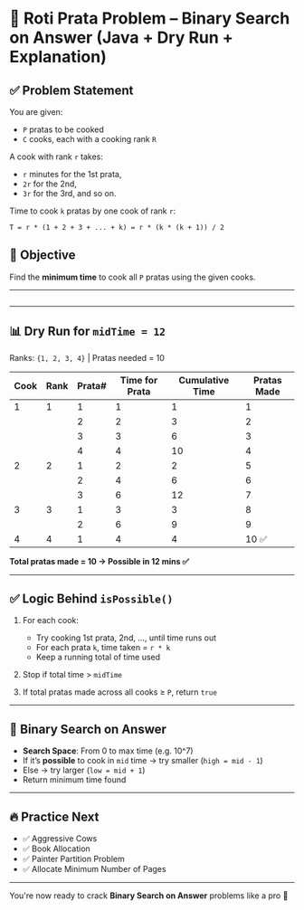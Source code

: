 # 🍞 Roti Prata Problem – Binary Search on Answer (Java + Dry Run + Explanation)

## ✅ Problem Statement

You are given:

* `P` pratas to be cooked
* `C` cooks, each with a cooking rank `R`

A cook with rank `r` takes:

* `r` minutes for the 1st prata,
* `2r` for the 2nd,
* `3r` for the 3rd, and so on.

Time to cook `k` pratas by one cook of rank `r`:

```
T = r * (1 + 2 + 3 + ... + k) = r * (k * (k + 1)) / 2
```

## 🎯 Objective

Find the **minimum time** to cook all `P` pratas using the given cooks.

---

```java

```

---

## 📊 Dry Run for `midTime = 12`

Ranks: `{1, 2, 3, 4}` | Pratas needed = 10

| Cook | Rank | Prata# | Time for Prata | Cumulative Time | Pratas Made |
| ---- | ---- | ------ | -------------- | --------------- | ----------- |
| 1    | 1    | 1      | 1              | 1               | 1           |
|      |      | 2      | 2              | 3               | 2           |
|      |      | 3      | 3              | 6               | 3           |
|      |      | 4      | 4              | 10              | 4           |
| 2    | 2    | 1      | 2              | 2               | 5           |
|      |      | 2      | 4              | 6               | 6           |
|      |      | 3      | 6              | 12              | 7           |
| 3    | 3    | 1      | 3              | 3               | 8           |
|      |      | 2      | 6              | 9               | 9           |
| 4    | 4    | 1      | 4              | 4               | 10 ✅        |

**Total pratas made = 10 → Possible in 12 mins ✅**

---

## ✅ Logic Behind `isPossible()`

1. For each cook:

    * Try cooking 1st prata, 2nd, ..., until time runs out
    * For each prata `k`, time taken = `r * k`
    * Keep a running total of time used
2. Stop if total time > `midTime`
3. If total pratas made across all cooks ≥ `P`, return `true`

---

## 🧠 Binary Search on Answer

* **Search Space**: From 0 to max time (e.g. 10^7)
* If it’s **possible** to cook in `mid` time → try smaller (`high = mid - 1`)
* Else → try larger (`low = mid + 1`)
* Return minimum time found

---

## 🔥 Practice Next

* ✅ Aggressive Cows
* ✅ Book Allocation
* ✅ Painter Partition Problem
* ✅ Allocate Minimum Number of Pages

---

You're now ready to crack **Binary Search on Answer** problems like a pro 💪
